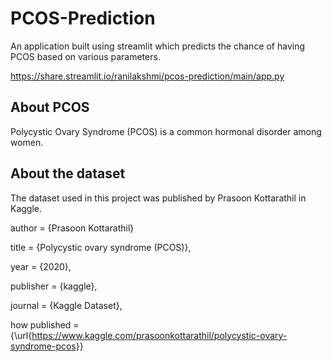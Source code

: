 # PCOS-Prediction

An application built using streamlit which predicts the chance of having PCOS based on various parameters.

https://share.streamlit.io/ranilakshmi/pcos-prediction/main/app.py

## About PCOS
Polycystic Ovary Syndrome (PCOS) is a common hormonal disorder among women.

## About the dataset
The dataset used in this project was published by Prasoon Kottarathil in Kaggle.

author = {Prasoon Kottarathil}

title = {Polycystic ovary syndrome (PCOS)},

year = {2020},

publisher = {kaggle},

journal = {Kaggle Dataset},

how published = {\url{https://www.kaggle.com/prasoonkottarathil/polycystic-ovary-syndrome-pcos}}
